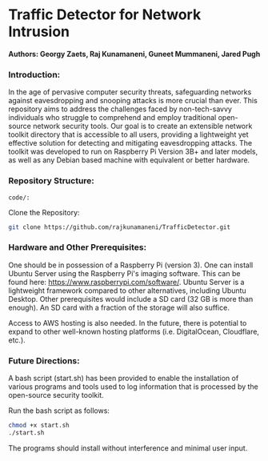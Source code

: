 # Traffic Detector for Network Intrusion
**Authors: Georgy Zaets, Raj Kunamaneni, Guneet Mummaneni, Jared Pugh**

### Introduction:
In the age of pervasive computer security threats, safeguarding networks against eavesdropping and snooping attacks is more crucial than ever. This repository aims to address the challenges faced by non-tech-savvy individuals who struggle to comprehend and employ traditional open-source network security tools. Our goal is to create an extensible network toolkit directory that is accessible to all users, providing a lightweight yet effective solution for detecting and mitigating eavesdropping attacks. The toolkit was developed to run on Raspberry Pi Version 3B+ and later models, as well as any Debian based machine with equivalent or better hardware.

### Repository Structure:
```
code/: 
```
Clone the Repository:

```bash
git clone https://github.com/rajkunamaneni/TrafficDetector.git
```

### Hardware and Other Prerequisites:

One should be in possession of a Raspberry Pi (version 3). One can install Ubuntu Server using the Raspberry Pi's imaging software. This can be found here: https://www.raspberrypi.com/software/. Ubuntu Server is a lightweight framework compared to other alternatives, including Ubuntu Desktop.
Other prerequisites would include a SD card (32 GB is more than enough). An SD card with a fraction of the storage will also suffice.

Access to AWS hosting is also needed. In the future, there is potential to expand to other well-known hosting platforms (i.e. DigitalOcean, Cloudflare, etc.).

### Future Directions:

A bash script (start.sh) has been provided to enable the installation of various programs and tools used to log information that is processed by the open-source security toolkit.

Run the bash script as follows:

```bash
chmod +x start.sh
./start.sh
```

The programs should install without interference and minimal user input.

